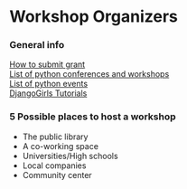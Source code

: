 # Workshop Organizers

### General info

[How to submit grant](https://www.python.org/psf/grants/)  
[List of python conferences and workshops](https://www.python.org/community/workshops/)  
[List of python events](https://wiki.python.org/moin/PythonEventsCalendar#Submitting_an_Event)  
[DjangoGirls Tutorials](https://tutorial.djangogirls.org)  

### 5 Possible places to host a workshop

- The public library
- A co-working space
- Universities/High schools
- Local companies
- Community center
